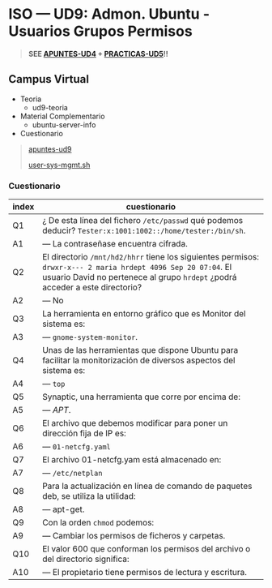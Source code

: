 # ISO — UD9: Admon. Ubuntu - Usuarios Grupos Permisos

> **SEE [APUNTES-UD4](https://github.com/pabloqpacin/ASIR/blob/main/ISO/UD4-AdmonOSsPropietarios/apuntes-ud4.md) + [PRACTICAS-UD5](https://github.com/pabloqpacin/ASIR/blob/main/ISO/UD5-AdmonInformacion/practicas-ud5.md)!!**

## Campus Virtual

- Teoria
  - ud9-teoria
- Material Complementario
  - ubuntu-server-info
- Cuestionario


> [apuntes-ud9](/ISO/UD9-LinuxUsersGroupsPermissions/apuntes-ud9.md)
>
> [user-sys-mgmt.sh](/ISO/UD9-LinuxUsersGroupsPermissions/user-sys-mgmt.sh)


### Cuestionario

| index | cuestionario |
| ---   | --- |
| Q1    | ¿ De esta línea del fichero `/etc/passwd` qué podemos deducir? `Tester:x:1001:1002::/home/tester:/bin/sh`.
| A1    | — La contraseñase encuentra cifrada.
| Q2    | El directorio `/mnt/hd2/hhrr` tiene los siguientes permisos: `drwxr-x--- 2 maria hrdept 4096 Sep 20 07:04`. El usuario David no pertenece al grupo `hrdept` ¿podrá acceder a este directorio?
| A2    | — No
| Q3    | La herramienta en entorno gráfico que es Monitor del sistema es:
| A3    | — `gnome-system-monitor`.
| Q4    | Unas de las herramientas que dispone Ubuntu para facilitar la monitorización de diversos aspectos del sistema es:
| A4    | — `top`
| Q5    | Synaptic, una herramienta que corre por encima de:
| A5    | — *APT*.
| Q6    | El archivo que debemos modificar para poner un dirección fija de IP es:
| A6    | — `01-netcfg.yaml`
| Q7    | El archivo 01-netcfg.yam está almacenado en:
| A7    | — `/etc/netplan`
| Q8    | Para la actualización en línea de comando de paquetes deb, se utiliza la utilidad:
| A8    | — apt-get.
| Q9    | Con la orden `chmod` podemos:
| A9    | — Cambiar los permisos de ficheros y carpetas.
| Q10   | El valor 600 que conforman los permisos del archivo o del directorio significa: 
| A10   | — El propietario tiene permisos de lectura y escritura.
